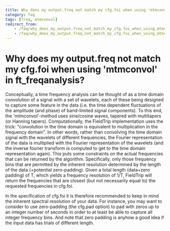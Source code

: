```yaml
---
title: Why does my output.freq not match my cfg.foi when using 'mtmconvol' in ft_freqanalysis?
category: faq
tags: [freq, mtmconvol]
redirect_from:
    - /faq/why_does_my_output.freq_not_match_my_cfg.foi_when_using_mtmconvol_in_ft_freqanalysis/
    - /faq/why_does_my_output.freq_not_match_my_cfg.foi_when_using_mtmconvol_in_ft_freqanalyis/
---
```


# Why does my output.freq not match my cfg.foi when using 'mtmconvol' in ft_freqanalysis?

Conceptually, a time frequency analysis can be thought of as a time domain convolution of a signal with a set of wavelets, each of these being designed to capture some feature in the data (i.e. the time dependent fluctuations of the amplitude (and phase) of band-limited signal components). To this end, the 'mtmconvol'-method uses sine/cosine waves, tapered with multitapers (or Hanning tapers). Computationally, the FieldTrip implementation uses the trick: "convolution in the time domain is equivalent to multiplication in the frequency domain". In other words, rather than convolving the time domain signal with the wavelets of different frequencies, the Fourier representation of the data is multiplied with the Fourier representation of the wavelets (and the inverse fourier transform is computed to get to the time domain representation again). This puts some constraints on the actual frequencies that can be returned by the algorithm. Specifically, only those frequency bins that are permitted by the inherent resolution determined by the length of the data (+potential zero-padding). Given a total length (data+zero padding) of T, which yields a frequency resolution of 1/T,  FieldTrip will return the frequencies that are closest (but not necessarily equal to) the requested frequencies in cfg.foi.

In the specification of cfg.foi it is therefore recommended to keep in mind the inherent spectral resolution of your data. For instance, you may want to consider to use zero-padding (the cfg.pad option) to pad with zeros up to an integer number of seconds in order to at least be able to capture all integer frequency bins. And note that zero padding is anyhow a good idea if the input data has trials of different length.
